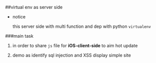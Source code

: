 ##virtual env as server side

- notice

  this server side with multi function and dep with python `virtualenv`

###main task

1. in order to share `js` file for **iOS-client-side** to aim hot update

2. demo as identify sql injection and XSS display simple site
